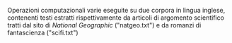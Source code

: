 Operazioni computazionali varie eseguite su due corpora in lingua inglese, contenenti testi estratti rispettivamente da articoli di argomento scientifico tratti dal sito di *National* *Geographic* ("natgeo.txt") e da romanzi di fantascienza ("scifi.txt")

